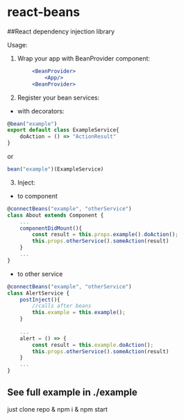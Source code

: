 # react-beans
##React dependency injection library

Usage:

1. Wrap your app with BeanProvider component:
```jsx harmony
        <BeanProvider>
            <App/>
        <BeanProvider>
```    
2. Register your bean services:
* with decorators:
```jsx harmony
@bean("example")
export default class ExampleService{
    doAction = () => "ActionResult"
}
```
or 
```jsx harmony
bean("example")(ExampleService)
```
3. Inject:
* to component
```jsx harmony
@connectBeans("example", "otherService")
class About extends Component {
    ...
    componentDidMount(){
        const result = this.props.example().doAction();
        this.props.otherService().someAction(result)
    }
    ...
}
```
* to other service
```jsx harmony
@connectBeans("example", "otherService")
class AlertService {
    postInject(){
        //calls after beans 
        this.example = this.example();
    }
        
    ...
    alert = () => {
        const result = this.example.doAction();
        this.props.otherService().someAction(result)
    }
    ...
}
```      
## See full example in ./example
just clone repo & npm i & npm start
        
